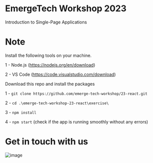# EmergeTech Workshop 2023
Introduction to Single-Page Applications

# Note
Install the following tools on your machine.

  1 - Node.js (https://nodejs.org/en/download)

  2 - VS Code (https://code.visualstudio.com/download)

Download this repo and install the packages

1 - `git clone https://github.com/emerge-tech-workshop/23-react.git`

2 - `cd .\emerge-tech-workshop-23-react\exercise\`

3 - `npm install`

4 - `npm start` (check if the app is running smoothly without any errors)


# Get in touch with us

![image](https://github.com/emerge-tech-workshop/23-react/assets/26875754/6c6ec741-e6af-4e39-b42b-9f2572870ee5)
